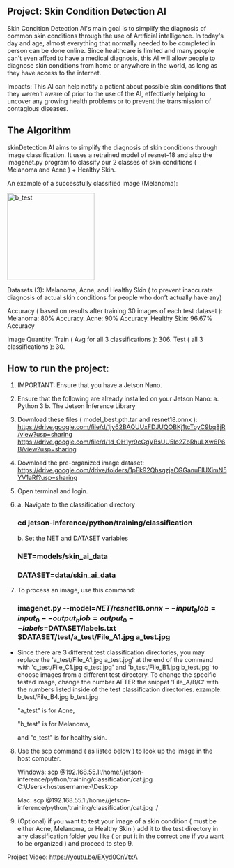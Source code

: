 ## Project: Skin Condition Detection AI

Skin Condition Detection AI's main goal is to simplify the diagnosis of common skin conditions through the use of Artificial intelligence. In today's day and age, almost everything that normally needed to be completed in person can be done online. Since healthcare is limited and many people can't even afford to have a medical diagnosis, this AI will allow people to diagnose skin conditions from home or anywhere in the world, as long as they have access to the internet.

Impacts: This AI can help notify a patient about possible skin conditions that they weren't aware of prior to the use of the AI, effectively helping to uncover any growing health problems or to prevent the transmission of contagious diseases.

## The Algorithm
skinDetection AI aims to simplify the diagnosis of skin conditions through image classification. It uses a retrained model of resnet-18 and also the imagenet.py program to classify our 2 classes of skin conditions ( Melanoma and Acne ) + Healthy Skin.

An example of a successfully classified image (Melanoma): 

<img width="200" alt="b_test" src="https://github.com/Invincible-51/Skin-Condition-Detector/assets/141347812/a930868e-d8dc-4a60-b3ae-3fabbf115e72">



Datasets (3): Melanoma, Acne, and Healthy Skin ( to prevent inaccurate diagnosis of actual skin conditions for people who don’t actually have any)

Accuracy ( based on results after training 30 images of each test dataset ): Melanoma: 80% Accuracy.  Acne: 90% Accuracy.  Healthy Skin: 96.67% Accuracy

Image Quantity: Train ( Avg for all 3 classifications ): 306.  Test ( all 3 classifications ): 30.  

## How to run the project:

1. IMPORTANT: Ensure that you have a Jetson Nano.
2. Ensure that the following are already installed on your Jetson Nano:
   a. Python 3
   b. The Jetson Inference Library

3. Download these files ( model_best.pth.tar and resnet18.onnx ):
   https://drive.google.com/file/d/1jy62BAQUUxFDJUQOBKj1tcToyC9bq8jR/view?usp=sharing
   https://drive.google.com/file/d/1d_OH1yr9cGgVBsUU5Io2ZbRhuLXw6P6B/view?usp=sharing

4. Download the pre-organized image dataset:
   https://drive.google.com/drive/folders/1pFk92QhsgzjaCGGanuFlUXimN5YV1aRf?usp=sharing
   
5. Open terminal and login.

6. a. Navigate to the classification directory
   ### cd jetson-inference/python/training/classification

   b. Set the NET and DATASET variables
   ### NET=models/skin_ai_data
   ### DATASET=data/skin_ai_data

7. To process an image, use this command:
   ### imagenet.py --model=$NET/resnet18.onnx --input_blob=input_0 --output_blob=output_0 --labels=$DATASET/labels.txt $DATASET/test/a_test/File_A1.jpg a_test.jpg

* Since there are 3 different test classification directories, you may replace the 'a_test/File_A1.jpg a_test.jpg' at the end of the command with 'c_test/File_C1.jpg c_test.jpg' and 'b_test/File_B1.jpg b_test.jpg' to choose images from a different test directory. To change the specific tested image, change the number AFTER the snippet 'File_A/B/C' with the numbers listed inside of the test classification directories. example: b_test/File_B4.jpg b_test.jpg

  "a_test" is for Acne,

  "b_test" is for Melanoma,

  and "c_test" is for healthy skin.

8. Use the scp command ( as listed below ) to look up the image in the host computer.

   Windows:
scp <nanousername>@192.168.55.1:/home/<nanousername>/jetson-inference/python/training/classification/cat.jpg C:\Users\<hostusername>\Desktop

   Mac:
scp <nanousername>@192.168.55.1:/home/<nanousername>/jetson-inference/python/training/classification/cat.jpg ./

    
10. (Optional) if you want to test your image of a skin condition ( must be either Acne, Melanoma, or Healthy Skin ) add it to the test directory in any classification folder you like ( or put it in the correct one if you want to be organized ) and proceed to step 9.

Project Video: https://youtu.be/EXyd0CnVtxA
